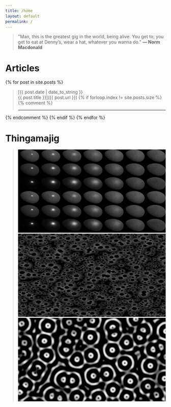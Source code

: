 ```yaml
---
title: /home
layout: default
permalink: /
---
```


>"Man, this is the greatest gig in the world, being alive. You get to, you get to eat at Denny’s, wear a hat, whatever you wanna do."
**— Norm Macdonald**

# Articles

{% for post in site.posts %}
>[{{ post.date | date_to_string }}<br>{{ post.title }}]({{ post.url }})
{% if forloop.index != site.posts.size %}
{% comment %} 
> ***
{% endcomment %} 
{% endif %}
{% endfor %}

# Thingamajig

<blockquote>
<!-- <blockquote style="margin:auto;"> -->

<!-- <div style="margin: 0 auto;"> -->

<div class="demo-image-container">
  <a href="https://www.shadertoy.com/view/dtBXWG">
    <img class="demo-image" id="demo-image0" src="/assets/demo0_1920x1080.png">
  </a>
</div>

<div class="demo-image-container">
  <a href="https://www.shadertoy.com/view/DlXXWr">
    <img class="demo-image" id="demo-image1" src="/assets/demo1-2_1920x1080.png">
  </a>
</div>

<div class="demo-image-container">
  <a href="https://www.shadertoy.com/view/DtsXDH">
    <img class="demo-image" id="demo-image2" src="/assets/demo2_1920x1080.png">
  </a>
</div>

<div class="clear"></div>

</blockquote>
